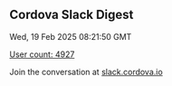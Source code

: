 ## Cordova Slack Digest
Wed, 19 Feb 2025 08:21:50 GMT

[User count: 4927](https://cordova.slack.com/)


Join the conversation at [slack.cordova.io](http://slack.cordova.io/)
